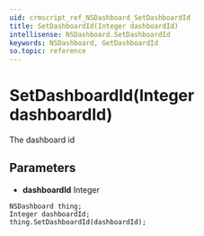 ```yaml
---
uid: crmscript_ref_NSDashboard_SetDashboardId
title: SetDashboardId(Integer dashboardId)
intellisense: NSDashboard.SetDashboardId
keywords: NSDashboard, GetDashboardId
so.topic: reference
---
```


# SetDashboardId(Integer dashboardId)

The dashboard id

## Parameters

* **dashboardId** Integer

```crmscript
NSDashboard thing;
Integer dashboardId;
thing.SetDashboardId(dashboardId);
```

